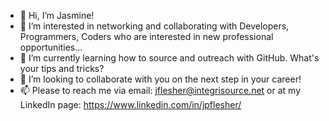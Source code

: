- 👋 Hi, I’m Jasmine!
- 👀 I’m interested in networking and collaborating with Developers, Programmers, Coders who are interested in new professional opportunities...
- 🌱 I’m currently learning how to source and outreach with GitHub. What's your tips and tricks?
- 💞️ I’m looking to collaborate with you on the next step in your career!
- 📫 Please to reach me via email: jflesher@integrisource.net or at my LinkedIn page: https://www.linkedin.com/in/jpflesher/

<!---
Jflesher688/Jflesher688 is a ✨ special ✨ repository because its `README.md` (this file) appears on your GitHub profile.
You can click the Preview link to take a look at your changes.
--->
